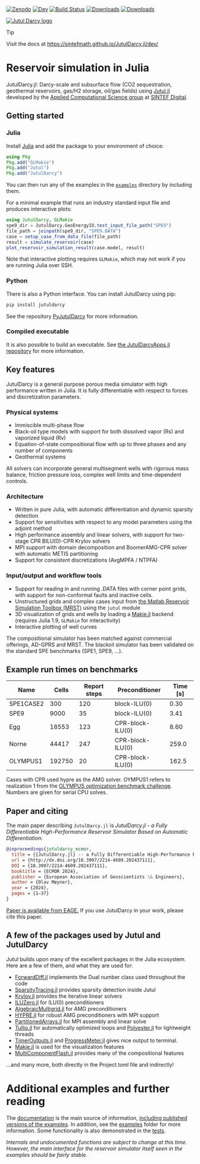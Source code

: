 
[![Zenodo](https://zenodo.org/badge/477727603.svg)](https://zenodo.org/badge/latestdoi/477727603)
[![Dev](https://img.shields.io/badge/docs-dev-blue.svg)](https://sintefmath.github.io/JutulDarcy.jl/dev/)
[![Build Status](https://github.com/sintefmath/JutulDarcy.jl/actions/workflows/CI.yml/badge.svg?branch=main)](https://github.com/sintefmath/JutulDarcy.jl/actions/workflows/CI.yml?query=branch%3Amain)
[![Downloads](https://img.shields.io/badge/dynamic/json?url=http%3A%2F%2Fjuliapkgstats.com%2Fapi%2Fv1%2Fmonthly_downloads%2FJutulDarcy&query=total_requests&suffix=%2Fmonth&label=Downloads&color=green)](https://juliapkgstats.com/pkg/JutulDarcy)
[![Downloads](https://img.shields.io/badge/dynamic/json?url=http%3A%2F%2Fjuliapkgstats.com%2Fapi%2Fv1%2Ftotal_downloads%2FJutulDarcy&query=total_requests&&label=Total%20Downloads&color=green)](https://juliapkgstats.com/pkg/JutulDarcy)


[![Jutul Darcy logo](https://github.com/sintefmath/JutulDarcy.jl/raw/main/docs/src/assets/logo_wide.png)](https://sintefmath.github.io/JutulDarcy.jl/dev/)

> [!TIP]
> Visit the docs at https://sintefmath.github.io/JutulDarcy.jl/dev/

# Reservoir simulation in Julia

JutulDarcy.jl: Darcy-scale and subsurface flow (CO2 sequestration, geothermal reservoirs, gas/H2 storage, oil/gas fields) using [Jutul.jl](https://github.com/sintefmath/Jutul.jl) developed by the [Applied Computational Science group](https://www.sintef.no/en/digital/departments-new/applied-mathematics/applied-computational-sciences/) at [SINTEF Digital](https://www.sintef.no/en/digital/).

## Getting started

### Julia
Install [Julia](https://julialang.org/) and add the package to your environment of choice:

```julia
using Pkg
Pkg.add("GLMakie")
Pkg.add("Jutul")
Pkg.add("JutulDarcy")
```

You can then run any of the examples in the [`examples`](https://github.com/sintefmath/JutulDarcy.jl/tree/main/examples) directory by including them.

For a minimal example that runs an industry standard input file and produces interactive plots:

```julia
using JutulDarcy, GLMakie
spe9_dir = JutulDarcy.GeoEnergyIO.test_input_file_path("SPE9")
file_path = joinpath(spe9_dir, "SPE9.DATA")
case = setup_case_from_data_file(file_path)
result = simulate_reservoir(case)
plot_reservoir_simulation_result(case.model, result)
```

Note that interactive plotting requires `GLMakie`, which may not work if you are running Julia over SSH.

### Python

There is also a Python interface. You can install JutulDarcy using pip:
```bash
pip install jutuldarcy
```

See the repository [PyJutulDarcy](https://github.com/sintefmath/PyJutulDarcy) for more information.

### Compiled executable

It is also possible to build an executable. See [the JutulDarcyApps.jl repository](https://github.com/sintefmath/JutulDarcyApps.jl/tree/master/mpi_simulator) for more information.

## Key features

JutulDarcy is a general purpose porous media simulator with high performance written in Julia. It is fully differentiable with respect to forces and discretization parameters.

### Physical systems

- Immiscible multi-phase flow
- Black-oil type models with support for both dissolved vapor (Rs) and vaporized liquid (Rv)
- Equation-of-state compositional flow with up to three phases and any number of components
- Geothermal systems

All solvers can incorporate general multisegment wells with rigorous mass balance, friction pressure loss, complex well limits and time-dependent controls.

### Architecture

- Written in pure Julia, with automatic differentiation and dynamic sparsity detection
- Support for sensitivities with respect to any model parameters using the adjoint method
- High performance assembly and linear solvers, with support for two-stage CPR BILU(0)-CPR Krylov solvers
- MPI support with domain decomposition and BoomerAMG-CPR solver with automatic METIS partitioning
- Support for consistent discretizations (AvgMPFA / NTPFA)

### Input/output and workflow tools

- Support for reading in and running .DATA files with corner point grids, with support for non-conformal faults and inactive cells.
- Unstructured grids and complex cases input from [the Matlab Reservoir Simulation Toolbox (MRST)](https://www.mrst.no) using the `jutul` module
- 3D visualization of grids and wells by loading a [Makie.jl](https://docs.makie.org/stable/) backend (requires Julia 1.9, `GLMakie` for interactivity)
- Interactive plotting of well curves

The compositional simulator has been matched against commercial offerings, AD-GPRS and MRST. The blackoil simulator has been validated on the standard SPE benchmarks (SPE1, SPE9, ...).

## Example run times on benchmarks

| Name      | Cells  | Report steps | Preconditioner   | Time [s] |
|-----------|--------|--------------|------------------|----------|
| SPE1CASE2 | 300    | 120          | block-ILU(0)     | 0.30     |
| SPE9      | 9000   | 35           | block-ILU(0)     | 3.41     |
| Egg       | 18553  | 123          | CPR-block-ILU(0) | 8.60     |
| Norne     | 44417  | 247          | CPR-block-ILU(0) | 259.0    |
| OLYMPUS1  | 192750 | 20           | CPR-block-ILU(0) | 162.5    |

Cases with CPR used hypre as the AMG solver. OYMPUS1 refers to realization 1 from the [OLYMPUS optimization benchmark challenge](https://link.springer.com/article/10.1007/s10596-020-10003-4). Numbers are given for serial CPU solves.

## Paper and citing

The main paper describing `JutulDarcy.jl` is *JutulDarcy.jl - a Fully Differentiable High-Performance Reservoir Simulator Based on Automatic Differentiation*:

```bibtex
@inproceedings{jutuldarcy_ecmor,
  title = {{JutulDarcy.jl} -- a Fully Differentiable High-Performance Reservoir Simulator based on Automatic Differentiation},
  url = {http://dx.doi.org/10.3997/2214-4609.202437111},
  DOI = {10.3997/2214-4609.202437111},
  booktitle = {ECMOR 2024},
  publisher = {European Association of Geoscientists \& Engineers},
  author = {Olav Møyner},
  year = {2024},
  pages = {1–37}
}
```

[Paper is available from EAGE.](https://doi.org/10.3997/2214-4609.202437111) If you use JutulDarcy in your work, please cite this paper.

## A few of the packages used by Jutul and JutulDarcy

Jutul builds upon many of the excellent packages in the Julia ecosystem. Here are a few of them, and what they are used for:

- [ForwardDiff.jl](https://github.com/JuliaDiff/ForwardDiff.jl) implements the Dual number class used throughout the code
- [SparsityTracing.jl](https://github.com/PALEOtoolkit/SparsityTracing.jl/) provides sparsity detection inside Jutul
- [Krylov.jl](https://github.com/JuliaSmoothOptimizers/Krylov.jl) provides the iterative linear solvers
- [ILUZero.jl](https://github.com/mcovalt/ILUZero.jl/blob/master/src/ILUZero.jl) for ILU(0) preconditioners
- [AlgebraicMultigrid.jl](https://github.com/JuliaLinearAlgebra/AlgebraicMultigrid.jl) for AMG preconditioners
- [HYPRE.jl](https://github.com/fredrikekre/HYPRE.jl) for robust AMG preconditioners with MPI support
- [PartitionedArrays.jl](https://github.com/fverdugo/PartitionedArrays.jl) for MPI assembly and linear solve
- [Tullio.jl](https://github.com/mcabbott/Tullio.jl) for automatically optimized loops and [Polyester.jl](https://github.com/JuliaSIMD/Polyester.jl) for lightweight threads
- [TimerOutputs.jl](https://github.com/KristofferC/TimerOutputs.jl) and [ProgressMeter.jl](https://github.com/timholy/ProgressMeter.jl) gives nice output to terminal.
- [Makie.jl](https://makie.juliaplots.org/) is used for the visualization features
- [MultiComponentFlash.jl](https://github.com/moyner/MultiComponentFlash.jl) provides many of the compositional features

...and many more, both directly in the Project.toml file and indirectly!

# Additional examples and further reading

The [documentation](https://sintefmath.github.io/JutulDarcy.jl/dev/) is the main source of information, [including published versions of the examples](https://sintefmath.github.io/JutulDarcy.jl/dev/examples/introduction/wells_intro). In addition, see the [examples](https://github.com/sintefmath/JutulDarcy.jl/tree/main/examples) folder for more information. Some functionality is also demonstrated in the [tests](https://github.com/sintefmath/JutulDarcy.jl/tree/main/test).

*Internals and undocumented functions are subject to change at this time. However, the main interface for the reservoir simulator itself seen in the examples should be fairly stable.*
